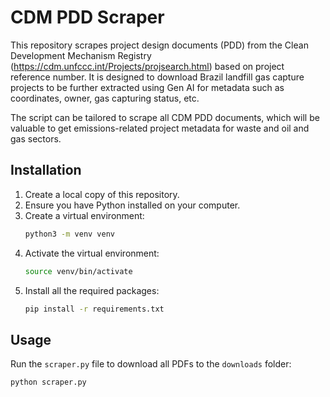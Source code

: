 # CDM PDD Scraper

This repository scrapes project design documents (PDD) from the Clean Development Mechanism Registry (https://cdm.unfccc.int/Projects/projsearch.html) based on project reference number. It is designed to download Brazil landfill gas capture projects to be further extracted using Gen AI for metadata such as coordinates, owner, gas capturing status, etc.

The script can be tailored to scrape all CDM PDD documents, which will be valuable to get emissions-related project metadata for waste and oil and gas sectors.

## Installation

1. Create a local copy of this repository.
2. Ensure you have Python installed on your computer.
3. Create a virtual environment:
    ```sh
    python3 -m venv venv
    ```
4. Activate the virtual environment:
    ```sh
    source venv/bin/activate
    ```
5. Install all the required packages:
    ```sh
    pip install -r requirements.txt
    ```

## Usage

Run the `scraper.py` file to download all PDFs to the `downloads` folder:
```sh
python scraper.py